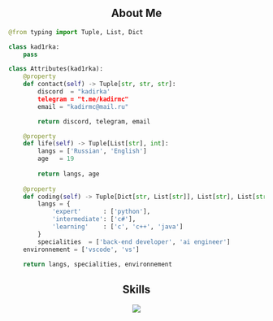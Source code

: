 <h2 align="center">About Me </h2>

```python
@from typing import Tuple, List, Dict

class kad1rka:
    pass

class Attributes(kad1rka):
    @property
    def contact(self) -> Tuple[str, str, str]:
        discord  = "kadirka'
        telegram = "t.me/kadirmc"
        email = "kadirmc@mail.ru"

        return discord, telegram, email

    @property
    def life(self) -> Tuple[List[str], int]:
        langs = ['Russian', 'English']
        age   = 19
		
        return langs, age
	
    @property
    def coding(self) -> Tuple[Dict[str, List[str]], List[str], List[str]]:
        langs = {
            'expert'      : ['python'],
            'intermediate': ['c#'],
            'learning'    : ['c', 'c++', 'java']
        }
        specialities  = ['back-end developer', 'ai engineer']
	environnement = ['vscode', 'vs']

	return langs, specialities, environnement
```
<h2 align="center">Skills </h2>

<p align="center">
  <a href="https://skillicons.dev">
    <img src="https://skillicons.dev/icons?i=python,ai,tensorflow,vscode,c,cs,cpp,visualstudio" />
  </a>
</p>
